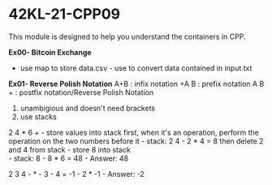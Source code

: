 # 42KL-21-CPP09

This module is designed to help you understand the containers in CPP.

**Ex00- Bitcoin Exchange**
- use map to store data.csv - use to convert data contained in input.txt

**Ex01- Reverse Polish Notation**
A+B   :		infix notation
+A B  :  	prefix notation
A B + :		postfix notation/Reverse Polish Notation

1. unambigious and doesn't need brackets
2. use stacks

2 4 * 6 +
	- store values into stack first, when it's an operation, 
	  perform the operation on the two numbers before it
	- stack: 2 4 
	- 2 * 4 = 8 then delete 2 and 4 from stack
	- store 8 into stack  
	- stack: 8
	- 8 * 6 = 48
	- Answer: 48 

2 3 4 - *
	- 3 - 4 = -1
	- 2 * -1 
	- Answer: -2


